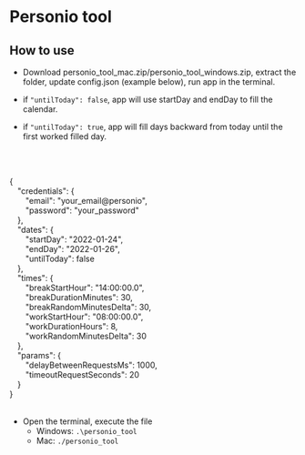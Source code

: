 # Personio tool

## How to use

- Download personio_tool_mac.zip/personio_tool_windows.zip, extract the folder, update config.json (example below), run app in the terminal.<br>

- if ``"untilToday": false``, app will use startDay and endDay to fill the calendar.<br>

- if ``"untilToday": true``, app will fill days backward from today until the first worked filled day.
<br>
<br>

{<br>
&emsp;"credentials": {<br>
&emsp;&emsp;"email": "your_email@personio",<br>
&emsp;&emsp;"password": "your_password"<br>
&emsp;},<br>
&emsp;"dates": {<br>
&emsp;&emsp;"startDay": "2022-01-24",<br>
&emsp;&emsp;"endDay": "2022-01-26",<br>
&emsp;&emsp;"untilToday": false<br>
&emsp;},<br>
&emsp;"times": {<br>
&emsp;&emsp;"breakStartHour": "14:00:00.0",<br>
&emsp;&emsp;"breakDurationMinutes": 30,<br>
&emsp;&emsp;"breakRandomMinutesDelta": 30,<br>
&emsp;&emsp;"workStartHour": "08:00:00.0",<br>
&emsp;&emsp;"workDurationHours": 8,<br>
&emsp;&emsp;"workRandomMinutesDelta": 30<br>
&emsp;},<br>
&emsp;"params": {<br>
&emsp;&emsp;"delayBetweenRequestsMs": 1000,<br>
&emsp;&emsp;"timeoutRequestSeconds": 20<br>
&emsp;}<br>
}
<br>
<br>
- Open the terminal, execute the file
    - Windows: ``.\personio_tool``
    - Mac: ``./personio_tool``
